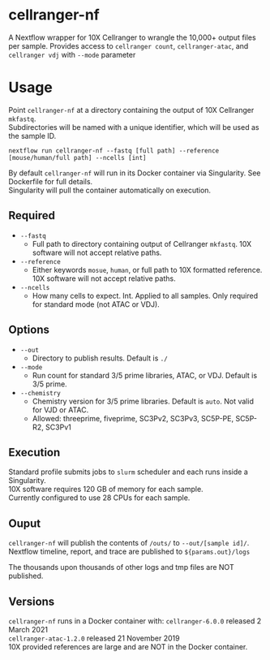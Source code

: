 # cellranger-nf
A Nextflow wrapper for 10X Cellranger to wrangle the 10,000+ output files per sample. 
Provides access to `cellranger count`, `cellranger-atac`, and `cellranger vdj` with `--mode` parameter

# Usage
Point `cellranger-nf` at a directory containing the output of 10X Cellranger `mkfastq`.  
Subdirectories will be named with a unique identifier, which will be used as the sample ID.  

```
nextflow run cellranger-nf --fastq [full path] --reference [mouse/human/full path] --ncells [int]
```

By default `cellranger-nf` will run in its Docker container via Singularity. See Dockerfile for full details.  
Singularity will pull the container automatically on execution.  

## Required
+ `--fastq`
    + Full path to directory containing output of Cellranger `mkfastq`. 10X software will not accept relative paths.
+ `--reference`
    + Either keywords `mosue`, `human`, or full path to 10X formatted reference. 10X software will not accept relative paths.
+ `--ncells`
    + How many cells to expect. Int. Applied to all samples. Only required for standard mode (not ATAC or VDJ).

## Options
+ `--out`
    + Directory to publish results. Default is `./`
+ `--mode`
    + Run count for standard 3/5 prime libraries, ATAC, or VDJ. Default is 3/5 prime.
+ `--chemistry`
    + Chemistry version for 3/5 prime libraries. Default is `auto`. Not valid for VJD or ATAC.
    + Allowed: threeprime, fiveprime, SC3Pv2, SC3Pv3, SC5P-PE, SC5P-R2, SC3Pv1

## Execution
Standard profile submits jobs to `slurm` scheduler and each runs inside a Singularity.   
10X software requires 120 GB of memory for each sample.  
Currently configured to use 28 CPUs for each sample.  

## Ouput
`cellranger-nf` will publish the contents of `/outs/` to `--out/[sample id]/`. 
Nextflow timeline, report, and trace are published to `${params.out}/logs`

The thousands upon thousands of other logs and tmp files are NOT published.

## Versions
`cellranger-nf` runs in a Docker container with:
`cellranger-6.0.0` released 2 March 2021  
`cellranger-atac-1.2.0` released 21 November 2019  
10X provided references are large and are NOT in the Docker container.
